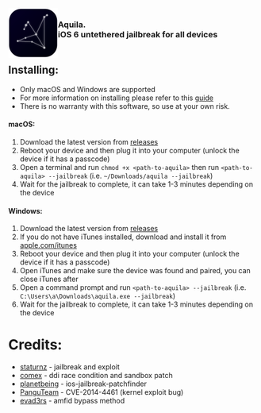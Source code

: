 <img align="left" width="100" height="100" src="logo.png" alt="logo" style="float: left;"/>

<h3 align="left">Aquila. <br>iOS 6 untethered jailbreak for all devices<div align="right" style="float: top;">
</br></h3> 


## Installing:
- Only macOS and Windows are supported
- For more information on installing please refer to this [guide](https://ios.cfw.guide/using-aquila)
- There is no warranty with this software, so use at your own risk.

#### macOS:
1. Download the latest version from [releases](https://github.com/staturnzz/aquila/releases/latest)
2. Reboot your device and then plug it into your computer (unlock the device if it has a passcode)
3. Open a terminal and run `chmod +x <path-to-aquila>` then run `<path-to-aquila> --jailbreak` (i.e. `~/Downloads/aquila --jailbreak`)
4. Wait for the jailbreak to complete, it can take 1-3 minutes depending on the device

#### Windows:
1. Download the latest version from [releases](https://github.com/staturnzz/aquila/releases/latest)
2. If you do not have iTunes installed, download and install it from [apple.com/itunes](https://www.apple.com/itunes)
3. Reboot your device and then plug it into your computer (unlock the device if it has a passcode)
4. Open iTunes and make sure the device was found and paired, you can close iTunes after
5. Open a command prompt and run `<path-to-aquila> --jailbreak` (i.e. `C:\Users\a\Downloads\aquila.exe --jailbreak`)
6. Wait for the jailbreak to complete, it can take 1-3 minutes depending on the device


# Credits:
- [staturnz](https://github.com/staturnzz) - jailbreak and exploit
- [comex](https://github.com/comex) - ddi race condition and sandbox patch
- [planetbeing](https://github.com/planetbeing) - ios-jailbreak-patchfinder
- [PanguTeam](https://x.com/panguteam) - CVE-2014-4461 (kernel exploit bug)
- [evad3rs](https://x.com/evad3rs) - amfid bypass method
